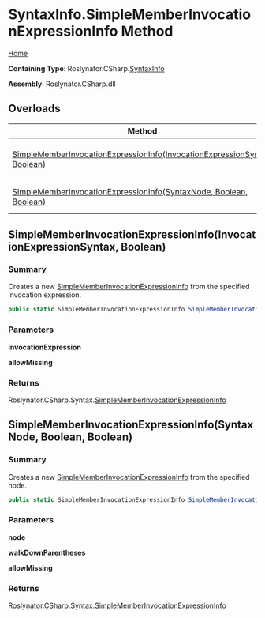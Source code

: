 # SyntaxInfo\.SimpleMemberInvocationExpressionInfo Method

[Home](../../../../README.md)

**Containing Type**: Roslynator\.CSharp\.[SyntaxInfo](../README.md)

**Assembly**: Roslynator\.CSharp\.dll

## Overloads

| Method | Summary |
| ------ | ------- |
| [SimpleMemberInvocationExpressionInfo(InvocationExpressionSyntax, Boolean)](#Roslynator_CSharp_SyntaxInfo_SimpleMemberInvocationExpressionInfo_Microsoft_CodeAnalysis_CSharp_Syntax_InvocationExpressionSyntax_System_Boolean_) | Creates a new [SimpleMemberInvocationExpressionInfo](../../Syntax/SimpleMemberInvocationExpressionInfo/README.md) from the specified invocation expression\. |
| [SimpleMemberInvocationExpressionInfo(SyntaxNode, Boolean, Boolean)](#Roslynator_CSharp_SyntaxInfo_SimpleMemberInvocationExpressionInfo_Microsoft_CodeAnalysis_SyntaxNode_System_Boolean_System_Boolean_) | Creates a new [SimpleMemberInvocationExpressionInfo](../../Syntax/SimpleMemberInvocationExpressionInfo/README.md) from the specified node\. |

## SimpleMemberInvocationExpressionInfo\(InvocationExpressionSyntax, Boolean\) <a name="Roslynator_CSharp_SyntaxInfo_SimpleMemberInvocationExpressionInfo_Microsoft_CodeAnalysis_CSharp_Syntax_InvocationExpressionSyntax_System_Boolean_"></a>

### Summary

Creates a new [SimpleMemberInvocationExpressionInfo](../../Syntax/SimpleMemberInvocationExpressionInfo/README.md) from the specified invocation expression\.

```csharp
public static SimpleMemberInvocationExpressionInfo SimpleMemberInvocationExpressionInfo(InvocationExpressionSyntax invocationExpression, bool allowMissing = false)
```

### Parameters

**invocationExpression**

**allowMissing**

### Returns

Roslynator\.CSharp\.Syntax\.[SimpleMemberInvocationExpressionInfo](../../Syntax/SimpleMemberInvocationExpressionInfo/README.md)

## SimpleMemberInvocationExpressionInfo\(SyntaxNode, Boolean, Boolean\) <a name="Roslynator_CSharp_SyntaxInfo_SimpleMemberInvocationExpressionInfo_Microsoft_CodeAnalysis_SyntaxNode_System_Boolean_System_Boolean_"></a>

### Summary

Creates a new [SimpleMemberInvocationExpressionInfo](../../Syntax/SimpleMemberInvocationExpressionInfo/README.md) from the specified node\.

```csharp
public static SimpleMemberInvocationExpressionInfo SimpleMemberInvocationExpressionInfo(SyntaxNode node, bool walkDownParentheses = true, bool allowMissing = false)
```

### Parameters

**node**

**walkDownParentheses**

**allowMissing**

### Returns

Roslynator\.CSharp\.Syntax\.[SimpleMemberInvocationExpressionInfo](../../Syntax/SimpleMemberInvocationExpressionInfo/README.md)

